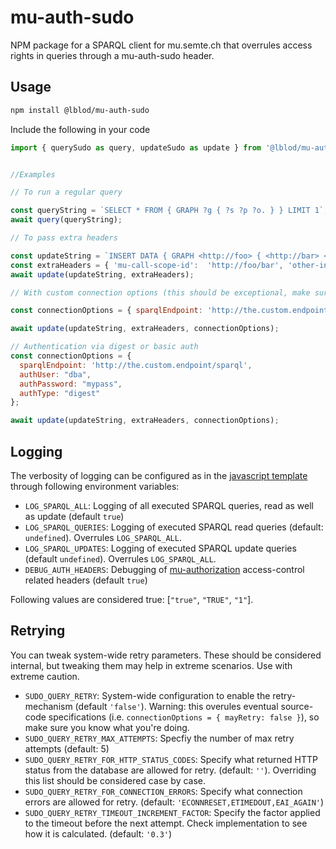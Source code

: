 # mu-auth-sudo
NPM package for a SPARQL client for mu.semte.ch that overrules access rights in queries through a mu-auth-sudo header.

## Usage
```bash
npm install @lblod/mu-auth-sudo
```

Include the following in your code
```js
import { querySudo as query, updateSudo as update } from '@lblod/mu-auth-sudo';


//Examples

// To run a regular query

const queryString = `SELECT * FROM { GRAPH ?g { ?s ?p ?o. } } LIMIT 1`;
await query(queryString);

// To pass extra headers

const updateString = `INSERT DATA { GRAPH <http://foo> { <http://bar> <http://baz> <http://boom>. } }`;
const extraHeaders = { 'mu-call-scope-id':  'http://foo/bar', 'other-info'; 'hello' };
await update(updateString, extraHeaders);

// With custom connection options (this should be exceptional, make sure you know what you're doing)

const connectionOptions = { sparqlEndpoint: 'http://the.custom.endpoint/sparql', mayRetry: true,  };

await update(updateString, extraHeaders, connectionOptions);

// Authentication via digest or basic auth
const connectionOptions = { 
  sparqlEndpoint: 'http://the.custom.endpoint/sparql', 
  authUser: "dba",
  authPassword: "mypass",
  authType: "digest"
};

await update(updateString, extraHeaders, connectionOptions);

```

## Logging

The verbosity of logging can be configured as in the [javascript template](https://github.com/mu-semtech/mu-javascript-template/blob/6ff43eaf51856783c6946e82344e31a3348ce4a3/README.md#logging) through following environment variables:

- `LOG_SPARQL_ALL`: Logging of all executed SPARQL queries, read as well as update (default `true`)
- `LOG_SPARQL_QUERIES`: Logging of executed SPARQL read queries (default: `undefined`). Overrules `LOG_SPARQL_ALL`.
- `LOG_SPARQL_UPDATES`: Logging of executed SPARQL update queries (default `undefined`). Overrules `LOG_SPARQL_ALL`.
- `DEBUG_AUTH_HEADERS`: Debugging of [mu-authorization](https://github.com/mu-semtech/mu-authorization) access-control related headers (default `true`)

Following values are considered true: [`"true"`, `"TRUE"`, `"1"`].

## Retrying
You can tweak system-wide retry parameters. These should be considered internal, but tweaking them may help in extreme scenarios. Use with extreme caution.

- `SUDO_QUERY_RETRY`: System-wide configuration to enable the retry-mechanism (default `'false'`).
                        Warning: this overules eventual source-code specifications (i.e. `connectionOptions = { mayRetry: false }`), so make sure you know what you're doing.
- `SUDO_QUERY_RETRY_MAX_ATTEMPTS`: Specfiy the number of max retry attempts (default: 5)
- `SUDO_QUERY_RETRY_FOR_HTTP_STATUS_CODES`: Specify what returned HTTP status from the database are allowed for retry. (default: `''`). Overriding this list should be considered case by case.
- `SUDO_QUERY_RETRY_FOR_CONNECTION_ERRORS`: Specify what connection errors are allowed for retry. (default: `'ECONNRESET,ETIMEDOUT,EAI_AGAIN'`)
- `SUDO_QUERY_RETRY_TIMEOUT_INCREMENT_FACTOR`: Specify the factor applied to the timeout before the next attempt. Check implementation to see how it is calculated. (default: `'0.3'`)
